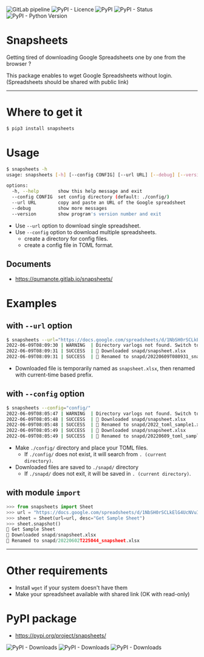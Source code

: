 ![GitLab pipeline](https://img.shields.io/gitlab/pipeline/qumanote/snapsheets?style=for-the-badge)
![PyPI - Licence](https://img.shields.io/pypi/l/snapsheets?style=for-the-badge)
![PyPI](https://img.shields.io/pypi/v/snapsheets?style=for-the-badge)
![PyPI - Status](https://img.shields.io/pypi/status/snapsheets?style=for-the-badge)
![PyPI - Python Version](https://img.shields.io/pypi/pyversions/snapsheets?style=for-the-badge)


# Snapsheets

Getting tired of downloading Google Spreadsheets one by one from the browser ?

This package enables to wget Google Spreadsheets without login.
(Spreadsheets should be shared with public link)


---

# Where to get it

```bash
$ pip3 install snapsheets
```

# Usage

```bash
$ snapsheets -h
usage: snapsheets [-h] [--config CONFIG] [--url URL] [--debug] [--version]

options:
  -h, --help       show this help message and exit
  --config CONFIG  set config directory (default: ./config/)
  --url URL        copy and paste an URL of the Google spreadsheet
  --debug          show more messages
  --version        show program's version number and exit
```

- Use ``--url`` option to download single spreadsheet.
- Use ``--config`` option to download multiple spreadsheets.
  - create a directory for config files.
  - create a config file in TOML format.


## Documents

- https://qumanote.gitlab.io/snapsheets/





# Examples
## with ``--url`` option

```bash
$ snapsheets --url="https://docs.google.com/spreadsheets/d/1NbSH0rSCLkElG4UcNVuIhmg5EfjAk3t8TxiBERf6kBM/edit#gid=0"
2022-06-09T08:09:30 | WARNING  | Directory varlogs not found. Switch to current directory.
2022-06-09T08:09:31 | SUCCESS  | 🤖 Downloaded snapd/snapsheet.xlsx
2022-06-09T08:09:31 | SUCCESS  | 🚀 Renamed to snapd/20220609T080931_snapsheet.xlsx
```

- Downloaded file is temporarily named as ``snapsheet.xlsx``, then renamed with current-time based prefix.




## with ``--config`` option

```bash
$ snapsheets --config="config/"
2022-06-09T08:05:47 | WARNING  | Directory varlogs not found. Switch to current directory.
2022-06-09T08:05:48 | SUCCESS  | 🤖 Downloaded snapd/snapsheet.xlsx
2022-06-09T08:05:48 | SUCCESS  | 🚀 Renamed to snapd/2022_toml_sample1.xlsx
2022-06-09T08:05:49 | SUCCESS  | 🤖 Downloaded snapd/snapsheet.xlsx
2022-06-09T08:05:49 | SUCCESS  | 🚀 Renamed to snapd/20220609_toml_sample3.csv
```


- Make ``./config/`` directory and place your TOML files.
  - If ``./config/`` does not exist, it will search from ``. (current directory)``.
- Downloaded files are saved to ``./snapd/`` directory
  - If ``./snapd/`` does not exit, it will be saved in ``. (current directory)``.


## with module ``import``

```python
>>> from snapsheets import Sheet
>>> url = "https://docs.google.com/spreadsheets/d/1NbSH0rSCLkElG4UcNVuIhmg5EfjAk3t8TxiBERf6kBM/edit#gid=0"
>>> sheet = Sheet(url=url, desc="Get Sample Sheet")
>>> sheet.snapshot()
📣 Get Sample Sheet
🤖 Downloaded snapd/snapsheet.xlsx
🚀 Renamed to snapd/20220602T225044_snapsheet.xlsx
```

---
# Other requirements

- Install ``wget`` if your system doesn't have them
- Make your spreadsheet available with shared link (OK with read-only)


# PyPI package

- https://pypi.org/project/snapsheets/

![PyPI - Downloads](https://img.shields.io/pypi/dd/snapsheets?style=for-the-badge)
![PyPI - Downloads](https://img.shields.io/pypi/dw/snapsheets?style=for-the-badge)
![PyPI - Downloads](https://img.shields.io/pypi/dm/snapsheets?style=for-the-badge)